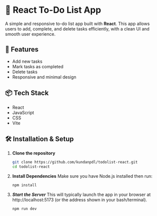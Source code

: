 # 📝 React To-Do List App

A simple and responsive to-do list app built with **React**. This app allows users to add, complete, and delete tasks efficiently, with a clean UI and smooth user experience.

## 🚀 Features

- Add new tasks
- Mark tasks as completed
- Delete tasks
- Responsive and minimal design

## 📦 Tech Stack

- React
- JavaScript
- CSS
- Vite

## 🛠️ Installation & Setup

1. **Clone the repository**
   ```bash
   git clone https://github.com/kundanpdl/todolist-react.git
   cd todolist-react
2. **Install Dependencies**
   Make sure you have Node.js installed then run:
   ```bash
   npm install
3. ***Start the Server***
   This will typically launch the app in your browser at http://localhost:5173 (or the address shown in your bash/terminal).
   ```bash
   npm run dev
